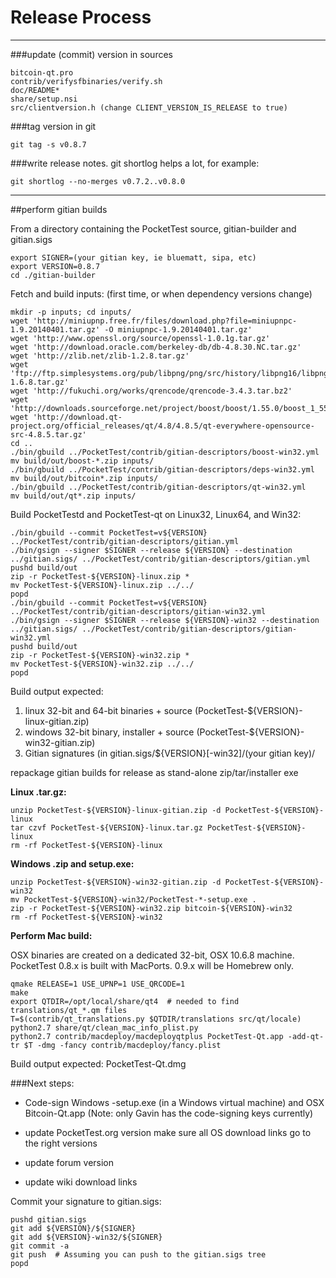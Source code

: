 Release Process
====================

* * *

###update (commit) version in sources


	bitcoin-qt.pro
	contrib/verifysfbinaries/verify.sh
	doc/README*
	share/setup.nsi
	src/clientversion.h (change CLIENT_VERSION_IS_RELEASE to true)

###tag version in git

	git tag -s v0.8.7

###write release notes. git shortlog helps a lot, for example:

	git shortlog --no-merges v0.7.2..v0.8.0

* * *

##perform gitian builds

 From a directory containing the PocketTest source, gitian-builder and gitian.sigs
  
	export SIGNER=(your gitian key, ie bluematt, sipa, etc)
	export VERSION=0.8.7
	cd ./gitian-builder

 Fetch and build inputs: (first time, or when dependency versions change)

	mkdir -p inputs; cd inputs/
	wget 'http://miniupnp.free.fr/files/download.php?file=miniupnpc-1.9.20140401.tar.gz' -O miniupnpc-1.9.20140401.tar.gz'
	wget 'http://www.openssl.org/source/openssl-1.0.1g.tar.gz'
	wget 'http://download.oracle.com/berkeley-db/db-4.8.30.NC.tar.gz'
	wget 'http://zlib.net/zlib-1.2.8.tar.gz'
	wget 'ftp://ftp.simplesystems.org/pub/libpng/png/src/history/libpng16/libpng-1.6.8.tar.gz'
	wget 'http://fukuchi.org/works/qrencode/qrencode-3.4.3.tar.bz2'
	wget 'http://downloads.sourceforge.net/project/boost/boost/1.55.0/boost_1_55_0.tar.bz2'
	wget 'http://download.qt-project.org/official_releases/qt/4.8/4.8.5/qt-everywhere-opensource-src-4.8.5.tar.gz'
	cd ..
	./bin/gbuild ../PocketTest/contrib/gitian-descriptors/boost-win32.yml
	mv build/out/boost-*.zip inputs/
	./bin/gbuild ../PocketTest/contrib/gitian-descriptors/deps-win32.yml
	mv build/out/bitcoin*.zip inputs/
	./bin/gbuild ../PocketTest/contrib/gitian-descriptors/qt-win32.yml
	mv build/out/qt*.zip inputs/

 Build PocketTestd and PocketTest-qt on Linux32, Linux64, and Win32:
  
	./bin/gbuild --commit PocketTest=v${VERSION} ../PocketTest/contrib/gitian-descriptors/gitian.yml
	./bin/gsign --signer $SIGNER --release ${VERSION} --destination ../gitian.sigs/ ../PocketTest/contrib/gitian-descriptors/gitian.yml
	pushd build/out
	zip -r PocketTest-${VERSION}-linux.zip *
	mv PocketTest-${VERSION}-linux.zip ../../
	popd
	./bin/gbuild --commit PocketTest=v${VERSION} ../PocketTest/contrib/gitian-descriptors/gitian-win32.yml
	./bin/gsign --signer $SIGNER --release ${VERSION}-win32 --destination ../gitian.sigs/ ../PocketTest/contrib/gitian-descriptors/gitian-win32.yml
	pushd build/out
	zip -r PocketTest-${VERSION}-win32.zip *
	mv PocketTest-${VERSION}-win32.zip ../../
	popd

  Build output expected:

  1. linux 32-bit and 64-bit binaries + source (PocketTest-${VERSION}-linux-gitian.zip)
  2. windows 32-bit binary, installer + source (PocketTest-${VERSION}-win32-gitian.zip)
  3. Gitian signatures (in gitian.sigs/${VERSION}[-win32]/(your gitian key)/

repackage gitian builds for release as stand-alone zip/tar/installer exe

**Linux .tar.gz:**

	unzip PocketTest-${VERSION}-linux-gitian.zip -d PocketTest-${VERSION}-linux
	tar czvf PocketTest-${VERSION}-linux.tar.gz PocketTest-${VERSION}-linux
	rm -rf PocketTest-${VERSION}-linux

**Windows .zip and setup.exe:**

	unzip PocketTest-${VERSION}-win32-gitian.zip -d PocketTest-${VERSION}-win32
	mv PocketTest-${VERSION}-win32/PocketTest-*-setup.exe .
	zip -r PocketTest-${VERSION}-win32.zip bitcoin-${VERSION}-win32
	rm -rf PocketTest-${VERSION}-win32

**Perform Mac build:**

  OSX binaries are created on a dedicated 32-bit, OSX 10.6.8 machine.
  PocketTest 0.8.x is built with MacPorts.  0.9.x will be Homebrew only.

	qmake RELEASE=1 USE_UPNP=1 USE_QRCODE=1
	make
	export QTDIR=/opt/local/share/qt4  # needed to find translations/qt_*.qm files
	T=$(contrib/qt_translations.py $QTDIR/translations src/qt/locale)
	python2.7 share/qt/clean_mac_info_plist.py
	python2.7 contrib/macdeploy/macdeployqtplus PocketTest-Qt.app -add-qt-tr $T -dmg -fancy contrib/macdeploy/fancy.plist

 Build output expected: PocketTest-Qt.dmg

###Next steps:

* Code-sign Windows -setup.exe (in a Windows virtual machine) and
  OSX Bitcoin-Qt.app (Note: only Gavin has the code-signing keys currently)

* update PocketTest.org version
  make sure all OS download links go to the right versions

* update forum version

* update wiki download links

Commit your signature to gitian.sigs:

	pushd gitian.sigs
	git add ${VERSION}/${SIGNER}
	git add ${VERSION}-win32/${SIGNER}
	git commit -a
	git push  # Assuming you can push to the gitian.sigs tree
	popd


